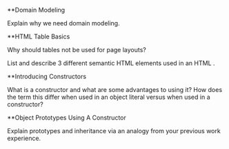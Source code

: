 **Domain Modeling

Explain why we need domain modeling.

**HTML Table Basics

Why should tables not be used for page layouts?

List and describe 3 different semantic HTML elements used in an HTML <table>.
  
**Introducing Constructors

What is a constructor and what are some advantages to using it?
How does the term this differ when used in an object literal versus when used in a constructor?
  
**Object Prototypes Using A Constructor

Explain prototypes and inheritance via an analogy from your previous work experience.
